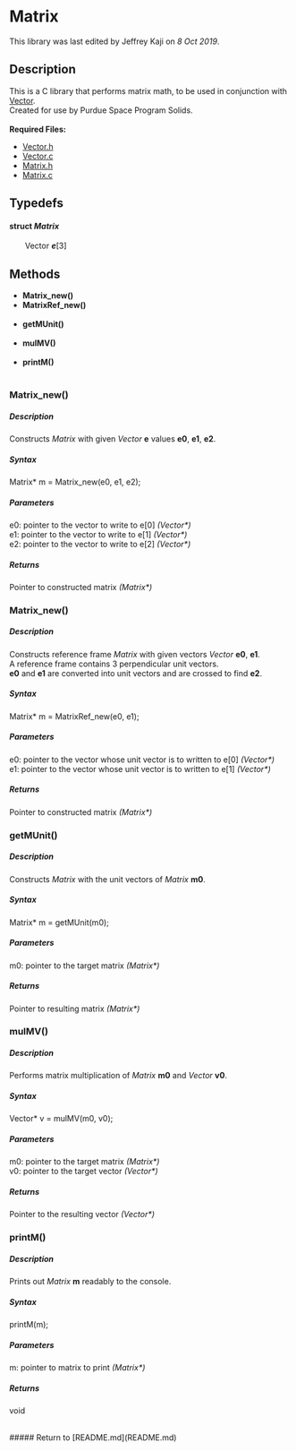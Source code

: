 # Matrix
This library was last edited by Jeffrey Kaji on *8 Oct 2019*. <br/>

## Description
This is a C library that performs matrix math, 
to be used in conjunction with [Vector](Vector.md). <br/>
Created for use by Purdue Space Program Solids. <br/><br/>
__Required Files:__
* [Vector.h](../src/Vector.h)
* [Vector.c](../src/Vector.c)
* [Matrix.h](../src/Matrix.h)
* [Matrix.c](../src/Matrix.c)

## Typedefs
#### struct _Matrix_
&ensp;&ensp;&ensp;&ensp;Vector **_e_**[3] 

## Methods
* **Matrix_new()**
* **MatrixRef_new()** <br/><br/>
* **getMUnit()** <br/><br/>
* **mulMV()** <br/><br/>
* **printM()** <br/><br/>

### Matrix_new()
##### Description
Constructs *Matrix* with given *Vector* **e** values **e0**, **e1**, **e2**.
##### Syntax
Matrix* m = Matrix_new(e0, e1, e2);
##### Parameters
e0: pointer to the vector to write to e[0] _(Vector*)_ <br />
e1: pointer to the vector to write to e[1] _(Vector*)_ <br />
e2: pointer to the vector to write to e[2] _(Vector*)_
##### Returns
Pointer to constructed matrix _(Matrix*)_


### Matrix_new()
##### Description
Constructs reference frame *Matrix* with given vectors *Vector* **e0**, **e1**. <br/>
A reference frame contains 3 perpendicular unit vectors. <br/>
**e0** and **e1** are converted into unit vectors and are crossed to find **e2**.
##### Syntax
Matrix* m = MatrixRef_new(e0, e1);
##### Parameters
e0: pointer to the vector whose unit vector is to written to e[0] _(Vector*)_ <br />
e1: pointer to the vector whose unit vector is to written to e[1] _(Vector*)_
##### Returns
Pointer to constructed matrix _(Matrix*)_


### getMUnit()
##### Description
Constructs *Matrix* with the unit vectors of *Matrix* **m0**.
##### Syntax
Matrix* m = getMUnit(m0);
##### Parameters
m0: pointer to the target matrix _(Matrix*)_
##### Returns
Pointer to resulting matrix _(Matrix*)_ 


### mulMV()
##### Description
Performs matrix multiplication of *Matrix* **m0** and *Vector* **v0**.
##### Syntax
Vector* v = mulMV(m0, v0);
##### Parameters
m0: pointer to the target matrix _(Matrix*)_ <br/>
v0: pointer to the target vector _(Vector*)_
##### Returns
Pointer to the resulting vector _(Vector*)_


### printM()
##### Description
Prints out *Matrix* **m** readably to the console.
##### Syntax
printM(m);
##### Parameters
m: pointer to matrix to print _(Matrix*)_
##### Returns
void

<br/>
##### Return to [README.md](README.md)